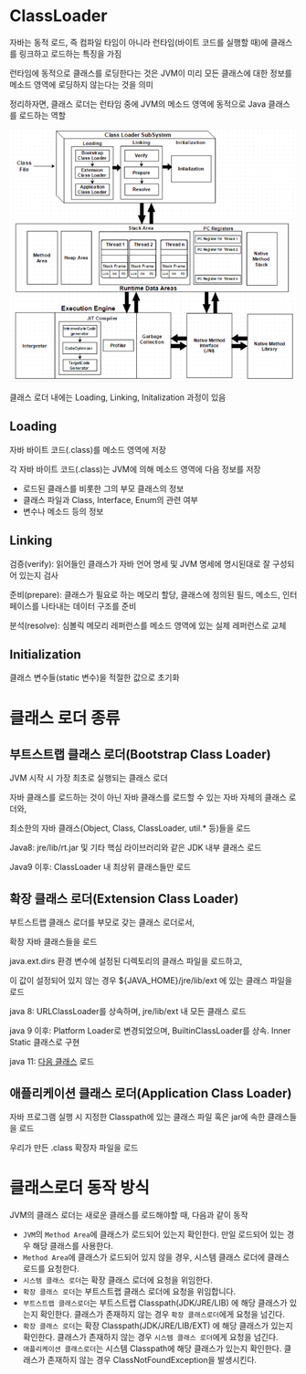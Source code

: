 # ClassLoader

자바는 동적 로드, 즉 컴파일 타임이 아니라 런타임(바이트 코드를 실행할 때)에 클래스를 링크하고 로드하는 특징을 가짐

런타임에 동적으로 클래스를 로딩한다는 것은 JVM이 미리 모든 클래스에 대한 정보를 메소드 영역에 로딩하지 않는다는 것을 의미

정리하자면, 클래스 로더는 런타임 중에 JVM의 메소드 영역에 동적으로 Java 클래스를 로드하는 역할

![image.png](/java/img/classloader.png)

클래스 로더 내에는 Loading, Linking, Initalization 과정이 있음

## Loading

자바 바이트 코드(.class)를 메소드 영역에 저장

각 자바 바이트 코드(.class)는 JVM에 의해 메소드 영역에 다음 정보를 저장

- 로드된 클래스를 비롯한 그의 부모 클래스의 정보
- 클래스 파일과 Class, Interface, Enum의 관련 여부
- 변수나 메소드 등의 정보

## Linking

검증(verify): 읽어들인 클래스가 자바 언어 명세 및 JVM 명세에 명시된대로 잘 구성되어 있는지 검사

준비(prepare): 클래스가 필요로 하는 메모리 할당, 클래스에 정의된 필드, 메소드, 인터페이스를 나타내는 데이터 구조를 준비

분석(resolve): 심볼릭 메모리 레퍼런스를 메소드 영역에 있는 실제 레퍼런스로 교체

## Initialization

클래스 변수들(static 변수)을 적절한 값으로 초기화

# 클래스 로더 종류

## 부트스트랩 클래스 로더(Bootstrap Class Loader)

JVM 시작 시 가장 최초로 실행되는 클래스 로더

자바 클래스를 로드하는 것이 아닌 자바 클래스를 로드할 수 있는 자바 자체의 클래스 로더와,

최소한의 자바 클래스(Object, Class, ClassLoader, util.* 등)들을 로드

Java8: jre/lib/rt.jar 및 기타 핵심 라이브러리와 같은 JDK 내부 클래스 로드

Java9 이후: ClassLoader 내 최상위 클래스들만 로드

## 확장 클래스 로더(Extension Class Loader)

부트스트랩 클래스 로더를 부모로 갖는 클래스 로더로서,

확장 자바 클래스들을 로드

java.ext.dirs 환경 변수에 설정된 디렉토리의 클래스 파일을 로드하고,

이 값이 설정되어 있지 않는 경우 ${JAVA_HOME}/jre/lib/ext 에 있는 클래스 파일을 로드

java 8: URLClassLoader를 상속하며, jre/lib/ext 내 모든 클래스 로드

java 9 이후: Platform Loader로 변경되었으며, BuiltinClassLoader를 상속. Inner Static 클래스로 구현

java 11: [다음 클래스](https://docs.oracle.com/en/java/javase/11/docs/api/index.html) 로드

## 애플리케이션 클래스 로더(Application Class Loader)

자바 프로그램 실행 시 지정한 Classpath에 있는 클래스 파일 혹은 jar에 속한 클래스들을 로드

우리가 만든 .class 확장자 파일을 로드

# 클래스로더 동작 방식

JVM의 클래스 로더는 새로운 클래스를 로드해야할 때, 다음과 같이 동작

- `JVM`의 `Method Area`에 클래스가 로드되어 있는지 확인한다. 만일 로드되어 있는 경우 해당 클래스를 사용한다.
- `Method Area`에 클래스가 로드되어 있지 않을 경우, 시스템 클래스 로더에 클래스 로드를 요청한다.
- `시스템 클래스 로더`는 확장 클래스 로더에 요청을 위임한다.
- `확장 클래스 로더`는 부트스트랩 클래스 로더에 요청을 위임합니다.
- `부트스트랩 클래스로더`는 부트스트랩 Classpath(JDK/JRE/LIB) 에 해당 클래스가 있는지 확인한다. 클래스가 존재하지 않는 경우 `확장 클래스로더`에게 요청을 넘긴다.
- `확장 클래스 로더`는 확장 Classpath(JDK/JRE/LIB/EXT) 에 해당 클래스가 있는지 확인한다. 클래스가 존재하지 않는 경우 `시스템 클래스 로더`에게 요청을 넘긴다.
- `애플리케이션 클래스로더`는 시스템 Classpath에 해당 클래스가 있는지 확인한다. 클래스가 존재하지 않는 경우 ClassNotFoundException을 발생시킨다.